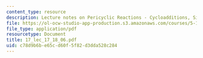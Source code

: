 ```yaml
---
content_type: resource
description: Lecture notes on Pericyclic Reactions - Cycloadditions, Sigmatropic Rearrangements.
file: https://ol-ocw-studio-app-production.s3.amazonaws.com/courses/5-13-organic-chemistry-ii-fall-2006/c78d9b6be65cd60f5f82d3dda528c284_17_lec_17_18_06.pdf
file_type: application/pdf
resourcetype: Document
title: 17_lec_17_18_06.pdf
uid: c78d9b6b-e65c-d60f-5f82-d3dda528c284
---
```

